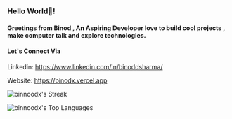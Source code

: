 ### Hello World👋!
#### Greetings from Binod , An Aspiring Developer love to build cool projects , make computer talk and explore technologies.

#### Let's Connect Via

Linkedin: https://www.linkedin.com/in/binoddsharma/

Website: https://binodx.vercel.app

![binnoodx's Streak](https://github-readme-streak-stats.herokuapp.com/?user=binnoodx&theme=vue-dark&hide_border=true)

![binnoodx's Top Languages](https://github-readme-stats.vercel.app/api/top-langs/?username=binnoodx&theme=vue-dark&show_icons=true&hide_border=true&layout=compact)
